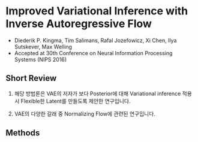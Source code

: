 # Improved Variational Inference with Inverse Autoregressive Flow

- Diederik P. Kingma, Tim Salimans, Rafal Jozefowicz, Xi Chen, Ilya Sutskever, Max Welling
- Accepted at 30th Conference on Neural Information Processing Systems (NIPS 2016)

## Short Review

1. 해당 방법론은 VAE의 저자가 보다 Posterior에 대해 Variational inference 적용 시 Flexible한 Latent를 만들도록 제안한 연구입니다.

2. VAE의 다양한 갈래 중 Normalizing Flow에 관련된 연구입니다.

## Methods
